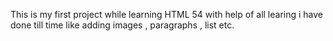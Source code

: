 This is my first project while learning HTML 54
with help of all learing i have done till time like adding images , paragraphs , list etc.
